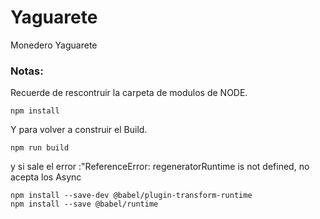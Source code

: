 # Yaguarete
Monedero Yaguarete

 ### Notas:

 Recuerde de rescontruir la carpeta de modulos de NODE.

```
npm install
```
Y para volver a construir el Build.
```
npm run build
```
y si sale el error :"ReferenceError: regeneratorRuntime is not defined, no acepta los Async
```
npm install --save-dev @babel/plugin-transform-runtime
npm install --save @babel/runtime
```




